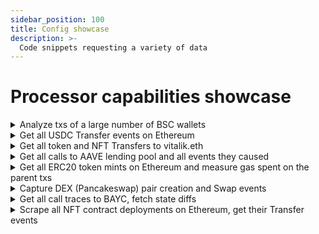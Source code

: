 ```yaml
---
sidebar_position: 100
title: Config showcase
description: >-
  Code snippets requesting a variety of data
---
```


# Processor capabilities showcase

<details><summary>Analyze txs of a large number of BSC wallets</summary>

```ts
const processor = new EvmBatchProcessor()
  .setDataSource({
    archive: lookupArchive('binance'),
  })
  .addTransaction({})

const wallets: Set<string> = loadWallets()
// wallets.size can be very large (10-100k and beyond)

processor.run(new TypeormDatabase(), async (ctx) => {
  for (let block of ctx.blocks) {
    for (let txn of block.transactions) {
      if (wallets.has(txn.from)) {
        // process a txn initiated by the wallet
      }
      if (txn.to && wallets.has(txn.to)) {
        // process a txn directed to the wallet
      }
    }
  }
})
```

</details>

<details><summary>Get all USDC Transfer events on Ethereum</summary>

```ts
const USDC_CONTRACT_ADDRESS = '0xa0b86991c6218b36c1d19d4a2e9eb0ce3606eb48'

export const processor = new EvmBatchProcessor()
  .setDataSource({
    archive: lookupArchive('eth-mainnet'),
  })
  .addLog({
    range: {from: 6_082_465},
    address: [USDC_CONTRACT_ADDRESS],
    topic0: [erc20.events.Transfer.topic],
  })
  .setFields({
    log: {
      transactionHash: true,
    },
  })
```

</details>

<details><summary>Get all token and NFT Transfers to vitalik.eth</summary>

```ts
const VITALIK_ETH_TOPIC = '0x000000000000000000000000d8dA6BF26964aF9D7eEd9e03E53415D37aA96045'

export const processor = new EvmBatchProcessor()
  .setDataSource({
    archive: lookupArchive('eth-mainnet'),
  })
  .addLog({
    topic0: [erc20.events.Transfer.topic],
    topic2: [VITALIK_ETH],
  })
  .addLog({
    topic0: [erc721.events.Transfer.topic],
    topic2: [VITALIK_ETH],
  })
```

</details>

<details><summary>Get all calls to AAVE lending pool and all events they caused</summary>

Including events emitted by other contracts. Get ETH value involved in each call.

```ts
const AAVE_CONTRACT = '0x7d2768dE32b0b80b7a3454c06BdAc94A69DDc7A9'

export const processor = new EvmBatchProcessor()
  .setDataSource({
    archive: lookupArchive('eth-mainnet'),
  })
  .addTransaction({
    to: [AAVE_CONTRACT],
    logs: true
  })
  .setFields({
    transaction: {
      value: true,
    },
    log: {
      transactionHash: true,
    },
  })
``` 

</details>

<details><summary>Get all ERC20 token mints on Ethereum and measure gas spent on the parent txs</summary>

[Full squid here](https://github.com/subsquid-labs/showcase04-all-erc20-mints).

```ts
export const processor = new EvmBatchProcessor()
  .setDataSource({
    archive: lookupArchive('eth-mainnet'),
  })
  // ERC20 token mints emit Transfer events originating from 0x0
  .addLog({
    topic0: [erc20.events.Transfer.topic],
    topic1: ['0x0000000000000000000000000000000000000000000000000000000000000000'],
    transaction: true,
  })
  .setFields({
    transaction: {
      gasUsed: true,
    }
  })
``` 

</details>

<details><summary>Capture DEX (Pancakeswap) pair creation and Swap events</summary>

[Full squid here](https://github.com/subsquid-labs/showcase05-dex-pair-creation-and-swaps).

```ts
export const FACTORY_ADDRESSES = [
  '0xbcfccbde45ce874adcb698cc183debcf17952812',
  '0xca143ce32fe78f1f7019d7d551a6402fc5350c73',
]

const PAIR_CREATED_TOPIC = '0x0d3648bd0f6ba80134a33ba9275ac585d9d315f0ad8355cddefde31afa28d0e9'
const SWAP_TOPIC = '0xd78ad95fa46c994b6551d0da85fc275fe613ce37657fb8d5e3d130840159d822'

export const processor = new EvmBatchProcessor()
  .setDataSource({
    archive: lookupArchive('binance'),
  })
  .setBlockRange({ from: 586_851 })
  .addLog({
    address: FACTORY_ADDRESSES,
    topic0: [PAIR_CREATED_TOPIC],
  })
  .addLog({
    topic0: [SWAP_TOPIC],
  })
  .setFields({
    log: {
      transactionHash: true,
    },
  })
```

</details>

<details><summary>Get all call traces to BAYC, fetch state diffs</summary>

Call traces will expose any internal calls to BAYC by other contracts. [Full squid here](https://github.com/subsquid-labs/showcase06-all-bayc-call-traces).

```ts
const BAYC_ADDRESS = '0xbc4ca0eda7647a8ab7c2061c2e118a18a936f13d'

export const processor = new EvmBatchProcessor()
  .setDataSource({
    archive: lookupArchive('eth-mainnet'),
  })
  .setBlockRange({ from: 12_287_507 })
  .addTrace({
    type: ['call'],
    callTo: [BAYC_ADDRESS],
    transaction: true,
  })
  .addStateDiff({
    address: [BAYC_ADDRESS],
    transaction: true,
  })
  .setFields({
    trace: {
      callTo: true,
      callFrom: true,
      callSighash: true,
    },
 })
```

</details>

<details><summary>Scrape all NFT contract deployments on Ethereum, get their Transfer events</summary>

All contract creations are scraped; they will be checked for ERC721 compliance in the batch handler. All ERC721 `Transfer` events are scraped so that they can be filtered and binned by the contract in the batch handler. [Full squid here](https://github.com/subsquid-labs/showcase07-grab-all-nft-transfers).

```ts
export const processor = new EvmBatchProcessor()
  .setDataSource({
    archive: lookupArchive('eth-mainnet'),
  })
  .addTrace({
    type: ['create'],
    transaction: true,
  })
  .addLog({
    topic0: [erc721.events.Transfer.topic],
  })
  .setFields({
    trace: {
      createResultCode: true, // for checking ERC721 compliance
      createResultAddress: true,
    },
  })
```

</details>
